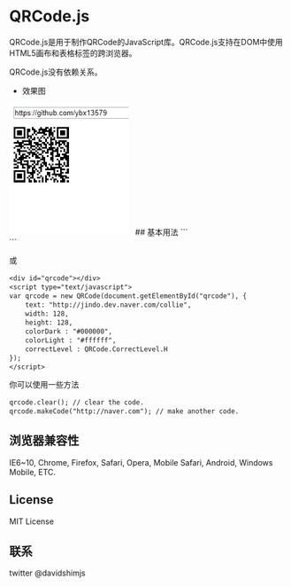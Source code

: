 # QRCode.js
QRCode.js是用于制作QRCode的JavaScript库。QRCode.js支持在DOM中使用HTML5画布和表格标签的跨浏览器。

QRCode.js没有依赖关系。

 - 效果图
 <img src="show/1.png"  >
  
## 基本用法
```
<div id="qrcode"></div>
<script type="text/javascript">
new QRCode(document.getElementById("qrcode"), "http://jindo.dev.naver.com/collie");
</script>
```

或

```
<div id="qrcode"></div>
<script type="text/javascript">
var qrcode = new QRCode(document.getElementById("qrcode"), {
	text: "http://jindo.dev.naver.com/collie",
	width: 128,
	height: 128,
	colorDark : "#000000",
	colorLight : "#ffffff",
	correctLevel : QRCode.CorrectLevel.H
});
</script>
```

你可以使用一些方法

```
qrcode.clear(); // clear the code.
qrcode.makeCode("http://naver.com"); // make another code.
```

## 浏览器兼容性
IE6~10, Chrome, Firefox, Safari, Opera, Mobile Safari, Android, Windows Mobile, ETC.

## License
MIT License

## 联系
twitter @davidshimjs


